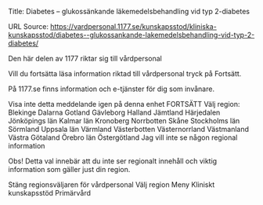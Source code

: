 Title: Diabetes – glukossänkande läkemedelsbehandling vid typ 2-diabetes

URL Source: https://vardpersonal.1177.se/kunskapsstod/kliniska-kunskapsstod/diabetes--glukossankande-lakemedelsbehandling-vid-typ-2-diabetes/

Den här delen av 1177 riktar sig till vårdpersonal

Vill du fortsätta läsa information riktad till vårdpersonal tryck på Fortsätt.

På 1177.se finns information och e-tjänster för dig som invånare.

Visa inte detta meddelande igen på denna enhet
FORTSÄTT
Välj region:
Blekinge
Dalarna
Gotland
Gävleborg
Halland
Jämtland Härjedalen
Jönköpings län
Kalmar län
Kronoberg
Norrbotten
Skåne
Stockholms län
Sörmland
Uppsala län
Värmland
Västerbotten
Västernorrland
Västmanland
Västra Götaland
Örebro län
Östergötland
Jag vill inte se någon regional information

Obs! Detta val innebär att du inte ser regionalt innehåll och viktig information som gäller just din region.

Stäng regionsväljaren
för vårdpersonal
Välj region
Meny
Kliniskt kunskapsstöd
Primärvård
